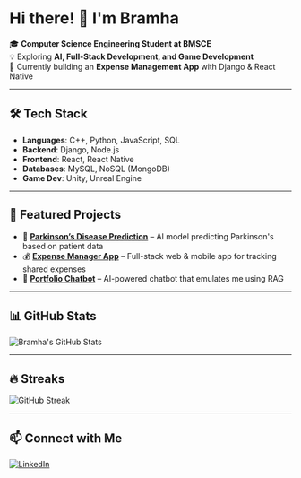 # Hi there! 👋 I'm Bramha  

🎓 **Computer Science Engineering Student at BMSCE**   
💡 Exploring **AI, Full-Stack Development, and Game Development**  
🚀 Currently building an **Expense Management App** with Django & React Native  

---

## 🛠 Tech Stack  

- **Languages**: C++, Python, JavaScript, SQL  
- **Backend**: Django, Node.js  
- **Frontend**: React, React Native  
- **Databases**: MySQL, NoSQL (MongoDB)  
- **Game Dev**: Unity, Unreal Engine   

---

## 🚀 Featured Projects  

- 🏥 **[Parkinson’s Disease Prediction](https://github.com/Bramhaaa/Parkinsons_predictor)** – AI model predicting Parkinson's based on patient data  
- 💰 **[Expense Manager App](https://github.com/bramhaaa/udhaari_app_react)** – Full-stack web & mobile app for tracking shared expenses  
- 🤖 **[Portfolio Chatbot](https://github.com/bramhaaa/Portfolio_react)** – AI-powered chatbot that emulates me using RAG  

---

## 📊 GitHub Stats  

![Bramha's GitHub Stats](https://github-readme-stats.vercel.app/api?username=bramhaaa&show_icons=true&theme=tokyonight)  

---

## 🔥 Streaks  

![GitHub Streak](https://github-readme-streak-stats.herokuapp.com/?user=bramhaaa&theme=tokyonight)  

---

## 📫 Connect with Me  

[![LinkedIn](https://img.shields.io/badge/LinkedIn-blue?logo=linkedin)](https://linkedin.com/in/bramhabajannavar)   
